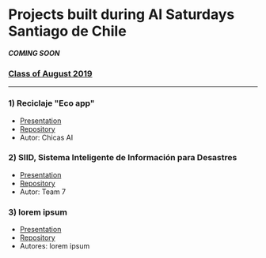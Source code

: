 # Projects built during AI Saturdays Santiago de Chile
***COMING SOON***

### [Class of August 2019](https://github.com/SaturdaysAI/Projects/tree/master/Santiago/readme.md)

---

### 1) Reciclaje "Eco app"
- [Presentation](https://www.youtube.com/watch?v=UrTck_e1VxI&list=PL65VgcstbKZ3-kUf3xj2a5K8Fzp0yAC7u&index=8&t=0s)
- [Repository](https://github.com/mirelys/project-saturdays_AI)
- Autor: Chicas AI

### 2) SIID, Sistema Inteligente de Información para Desastres
- [Presentation](https://www.youtube.com/watch?v=PiRSrYDfE1I&list=PL65VgcstbKZ3-kUf3xj2a5K8Fzp0yAC7u&index=3&t=0s)
- [Repository](https://github.com/soriaster/SID)
- Autor: Team 7

### 3) lorem ipsum
- [Presentation]()
- [Repository]()
- Autores: lorem ipsum



